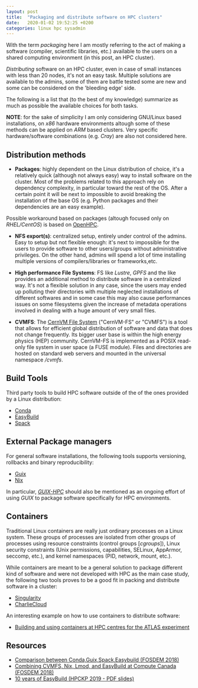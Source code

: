 ```yaml
---
layout: post
title:  "Packaging and distribute software on HPC clusters"
date:   2020-01-02 19:52:25 +0200
categories: linux hpc sysadmin
---
```


With the term _packaging_ here I am mostly referring to the act of making
a software (compiler, scientific libraries, etc.) available to the users
on a shared computing environment (in this post, an HPC cluster).

_Distributing_ software on an HPC cluster, even in case of small instances with
less than 20 nodes, it's not an easy task. Multiple solutions are available to
the admins, some of them are battle tested some are new and some can be considered
on the 'bleeding edge' side.

The following is a list that (to the best of my knowledge) summarize as much as
possible the available choices for both tasks.

**NOTE**: for the sake of simplicity I am only considering GNU/Linux based installations,
on _x86_ hardware environments altough some of these methods can be applied on _ARM_ based
clusters. Very specific hardware/software combinations (e.g. _Cray_) are also not considered 
here.

## Distribution methods

* **Packages**: highly dependent on the Linux distribution of choice, it's a
relatively quick (although not always easy) way to install software on the
cluster. Most of the problems related to this approach rely on dependency
complexity, in particular toward the rest of the OS. After a certain point
it will be next to impossible to avoid breaking the installation of the base
OS (e.g. Python packages and their dependencies are an easy example).

Possible workaround based on packages (altough focused only on _RHEL/CentOS_) 
is based on [OpenHPC](https://openhpc.community/).

* **NFS export(s)**: centralized setup, entirely under control of the admins. 
Easy to setup but not flexible enough: it's next to impossible for the users
to provide software to other users/groups without administrative privileges. 
On the other hand, admins will spend a lot of time installing multiple versions 
of compilers/libraries or frameworks,etc.

* **High performance File Systems**: FS like _Lustre_, _GPFS_ and the like provides
an additional method to distribute software in a centralized way. It's not a flexible
solution in any case, since the users may ended up polluting their directories with
multiple neglected installations of different softwares and in some case this may
also cause performances issues on some filesystems given the increase of metadata
operations involved in dealing with a huge amount of very small files.

* **CVMFS**: The [CernVM File System](https://cernvm.cern.ch/portal/filesystem) ("CernVM-FS" 
or "CVMFS") is a tool that allows for efficient global distribution of software and data 
that does not change frequently. Its bigger user base is within the high energy physics 
(HEP) community. CernVM-FS is implemented as a POSIX read-only file system in user space 
(a FUSE module). Files and directories are hosted on standard web servers and mounted in 
the universal namespace _/cvmfs_.

## Build Tools

Third party tools to build HPC software outside of the of the ones provided by a Linux distribution:

* [Conda](https://conda.io)
* [EasyBuild](https://easybuilders.github.io/easybuild/)
* [Spack](https://github.com/spack/spack)

## External Package managers 

For general software installations, the following tools supports versioning, rollbacks and binary reproducibility:

* [Guix](https://guix.gnu.org/)
* [Nix](https://nixos.org/nix/)

In particular, [_GUIX-HPC_](https://hpc.guix.info/) should also be mentioned as an ongoing
effort of using _GUIX_ to package software specifically for HPC environments.

## Containers

Traditional Linux containers are really just ordinary processes on a Linux system. These groups
of processes are isolated from other groups of processes using resource constraints (control groups
[_cgroups_]), Linux security constraints (Unix permissions, capabilities, SELinux, AppArmor, seccomp,
etc.), and kernel namespaces (PID, network, mount, etc.).

While containers are meant to be a general solution to package different kind of software and were
not developed with HPC as the main case study, the following two tools proves to be a good fit in
packing and distribute software in a cluster:

* [Singularity](https://sylabs.io)
* [CharlieCloud](https://hpc.github.io/charliecloud/)

An interesting example on how to use containers to distribute software: 
* [Building and using containers at HPC centres for the ATLAS experiment](https://www.epj-conferences.org/articles/epjconf/pdf/2019/19/epjconf_chep2018_07005.pdf)

## Resources

* [Comparison between Conda,Guix,Spack,Easybuild (FOSDEM 2018)](https://archive.fosdem.org/2018/schedule/event/installing_software_for_scientists/)
* [Combining CVMFS, Nix, Lmod, and EasyBuild at Compute Canada (FOSDEM 2018)](https://archive.fosdem.org/2018/schedule/event/computecanada/)
* [10 years of EasyBuild (HPCKP 2019 - PDF slides)](https://hpckp.org/wp-content/uploads/2019/08/7-K.Hoste-EasyBuild.pdf)

